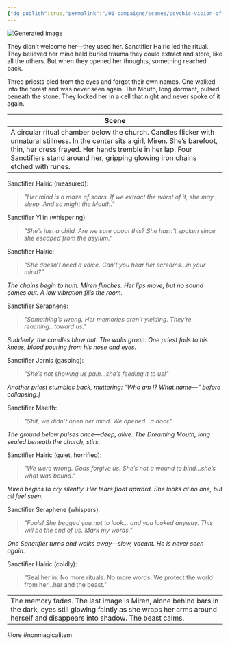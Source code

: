 ```yaml
---
{"dg-publish":true,"permalink":"/01-campaigns/scenes/psychic-vision-of-miren-s-first-night/"}
---
```


![Generated image](https://lh7-rt.googleusercontent.com/docsz/AD_4nXekr-IV_Tn9emTGSSMDDgvr8idFAB-hKl6x1v4eCOS-TcTjGwXxU4HzcKvbVFZRVhLTmFqG1NG4OTTsgYuQqMe09wRmoXdudLEYk0H_TMtNhB1sutM4CsHfj_0KWSrmmJ3JdGefPg?key=ySj2Xdj3Bh1Jx7959fJnSA)

They didn’t welcome her—they used her. Sanctifier Halric led the ritual. They believed her mind held buried trauma they could extract and store, like all the others. But when they opened her thoughts, something reached back.

Three priests bled from the eyes and forgot their own names. One walked into the forest and was never seen again. The Mouth, long dormant, pulsed beneath the stone. They locked her in a cell that night and never spoke of it again.

| Scene                                                                                                                                                                                                                                                                            |
| -------------------------------------------------------------------------------------------------------------------------------------------------------------------------------------------------------------------------------------------------------------------------------- |
| A circular ritual chamber below the church. Candles flicker with unnatural stillness. In the center sits a girl, Miren. She’s barefoot, thin, her dress frayed. Her hands tremble in her lap. Four Sanctifiers stand around her, gripping glowing iron chains etched with runes. |

Sanctifier Halric (measured):  
> *"Her mind is a maze of scars. If we extract the worst of it, she may sleep. And so might the Mouth."*

Sanctifier Yllin (whispering):  
> *"She’s just a child. Are we sure about this? She hasn’t spoken since she escaped from the asylum."*

Sanctifier Halric:  
> *"She doesn’t need a voice. Can’t you hear her screams…in your mind?"*

*The chains begin to hum. Miren flinches. Her lips move, but no sound comes out. A low vibration fills the room.*

Sanctifier Seraphene:  
> *"Something’s wrong. Her memories aren’t yielding. They’re reaching...toward us."*

*Suddenly, the candles blow out. The walls groan. One priest falls to his knees, blood pouring from his nose and eyes.* 

Sanctifier Jornis (gasping):  
> *"She’s not showing us pain…she’s feeding it to us!"*

*Another priest stumbles back, muttering: “Who am I? What name—” before collapsing.]*

Sanctifier Maelth:  
> *"Shit, we didn’t open her mind. We opened…a door."*

*The ground below pulses once—deep, alive. The Dreaming Mouth, long sealed beneath the church, stirs.*

Sanctifier Halric (quiet, horrified):  
> *"We were wrong. Gods forgive us. She’s not a wound to bind…she’s what was bound."*

*Miren begins to cry silently. Her tears float upward. She looks at no one, but all feel seen.*

Sanctifier Seraphene (whispers):  
> *"Fools! She begged you not to look... and you looked anyway. This will be the end of us. Mark my words."*

*One Sanctifier turns and walks away—slow, vacant. He is never seen again.* 

Sanctifier Halric (coldly):  
> "Seal her in. No more rituals. No more words. We protect the world from her…her and the beast."

|                                                                                                                                                                                        |
| -------------------------------------------------------------------------------------------------------------------------------------------------------------------------------------- |
| The memory fades. The last image is Miren, alone behind bars in the dark, eyes still glowing faintly as she wraps her arms around herself and disappears into shadow. The beast calms. |
#lore #nonmagicalitem